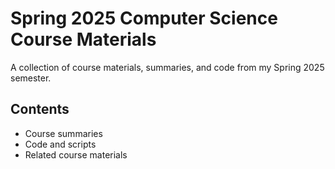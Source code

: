 # Spring 2025 Computer Science Course Materials

A collection of course materials, summaries, and code from my Spring 2025 semester.

## Contents
- Course summaries
- Code and scripts
- Related course materials
